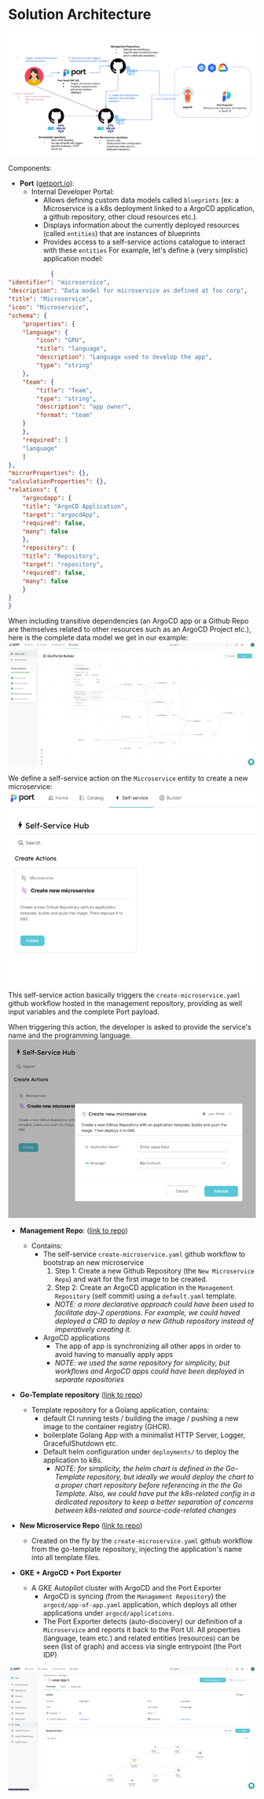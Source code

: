 # Solution Architecture

![Screenshot](docs/architecture.png)

Components:


+ **Port** ([getport.io](https://www.getport.io/)): 
    + Internal Developer Portal: 
        + Allows defining custom data models called `blueprints` (ex: a Microservice is a k8s deployment linked to a ArgoCD application, a github repository, other cloud resources etc.).
        + Displays information about the currently deployed resources (called `entities`) that are instances of blueprints
        + Provides access to a self-service actions catalogue to interact with these `entities`
        For example, let's define a (very simplistic) application model:

```json
            {
"identifier": "microservice",
"description": "Data model for microservice as defined at foo corp",
"title": "Microservice",
"icon": "Microservice",
"schema": {
    "properties": {
    "language": {
        "icon": "GPU",
        "title": "language",
        "description": "Language used to develop the app",
        "type": "string"
    },
    "team": {
        "title": "Team",
        "type": "string",
        "description": "app owner",
        "format": "team"
    }
    },
    "required": [
    "language"
    ]
},
"mirrorProperties": {},
"calculationProperties": {},
"relations": {
    "argocdapp": {
    "title": "ArgoCD Application",
    "target": "argocdApp",
    "required": false,
    "many": false
    },
    "repository": {
    "title": "Repository",
    "target": "repository",
    "required": false,
    "many": false
    }
}
}
```


When including transitive dependencies (an ArgoCD app or a Github Repo are themselves related to other resources such as an ArgoCD Project etc.), here is the complete data model we get in our example:
![Screenshot](docs/data-model.png)

We define a self-service action on the `Microservice` entity to create a new microservice:
![Screenshot](docs/self-service-create-microservice.png)
This self-service action basically triggers the `create-microservice.yaml` github workflow hosted in the management repository, providing as well input variables and the complete Port payload. 

When triggering this action, the developer is asked to provide the service's name and the programming language.
![Screenshot](docs/self-service-create-microservice-2.png)

+ **Management Repo**:  ([link to repo](https://github.com/CCOLLOT/management-repo))
    + Contains:
        + The self-service `create-microservice.yaml` github workflow to bootstrap an new microservice
            1. Step 1: Create a new Github Repository (the `New Microservice Repo`) and wait for the first image to be created.
            2. Step 2: Create an ArgoCD application  in the `Management Repository` (self commit) using a `default.yaml` template.
            + *NOTE: a more declarative approach could have been used to facilitate day-2 operations. For example, we could haved deployed a CRD to deploy a new Github repository instead of imperatively creating it.*
        + ArgoCD applications
            + The app of app is synchronizing all other apps in order to avoid having to manually apply apps
            + *NOTE: we used the same repository for simplicity, but workflows and ArgoCD apps could have been deployed in separate repositories*

+ **Go-Template repository** ([link to repo](https://github.com/CCOLLOT/go-template))
    + Template repository for a Golang application, contains:
        + default CI running tests / building the image / pushing a new image to the container registry (GHCR).
        + boilerplate Golang App with a minimalist HTTP Server, Logger, GracefulShutdown etc.
        + Default helm configuration under `deployments/` to deploy the application to k8s.
            + *NOTE: for simplicity, the helm chart is defined in the Go-Template repository, but ideally we would deploy the chart to a proper chart repository before referencing in the the Go Template. Also, we could have put the k8s-related config in a dedicated repository to keep a better separation of concerns between k8s-related and source-code-related changes*

+ **New Microservice Repo** ([link to repo](https://github.com/CCOLLOT/coop-app-1))
    +  Created on the fly by the `create-microservice.yaml` github workflow from the go-template repository, injecting the application's name into all template files.

+ **GKE + ArgoCD + Port Exporter**
    + A GKE Autopilot cluster with ArgoCD and the Port Exporter
        + ArgoCD is syncing (from the `Management Repository`) the `argocd/app-of-app.yaml` application, which deploys all other applications under `argocd/applications`.
        + The Port Exporter detects (auto-discovery) our definition of a `Microservice` and reports it back to the Port UI. All properties (language, team etc.) and related entities (resources) can be seen (list of graph) and access via single entrypoint (the Port IDP)

![Screenshot](docs/port-autodiscovery.png)